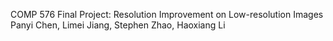 COMP 576 Final Project: Resolution Improvement on Low-resolution Images<br>
Panyi Chen, Limei Jiang, Stephen Zhao, Haoxiang Li
